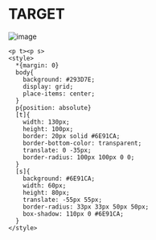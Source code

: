 # TARGET

![image](https://github.com/gaschneider/cssbattle/assets/16023844/2e522375-5618-479a-8281-3f37786503cf)

```
<p t><p s>
<style>
  *{margin: 0}
  body{
    background: #293D7E;
    display: grid;
    place-items: center;
  }
  p{position: absolute}
  [t]{
    width: 130px;
    height: 100px;
    border: 20px solid #6E91CA;
    border-bottom-color: transparent;
    translate: 0 -35px;
    border-radius: 100px 100px 0 0;
  }
  [s]{
    background: #6E91CA;
    width: 60px;
    height: 80px;
    translate: -55px 55px;
    border-radius: 33px 33px 50px 50px;
    box-shadow: 110px 0 #6E91CA;
  }
</style>
```
